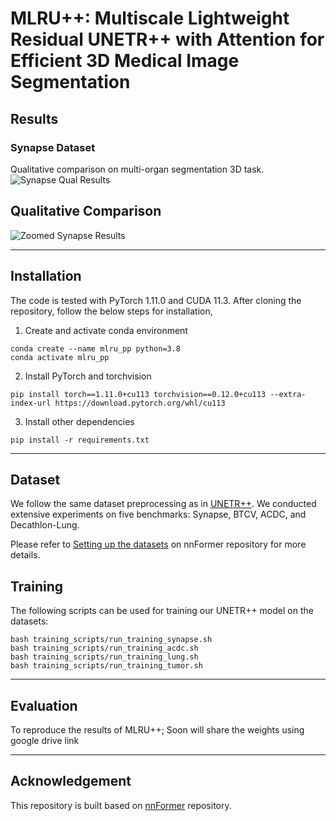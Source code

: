 # MLRU++: Multiscale Lightweight Residual UNETR++ with Attention for Efficient 3D Medical Image Segmentation




## Results
### Synapse Dataset
Qualitative comparison on multi-organ segmentation 3D task.
![Synapse Qual Results](media/MLUN++.png)

## Qualitative Comparison
![Zoomed Synapse Results](media/comp.png)





<hr />

## Installation
The code is tested with PyTorch 1.11.0 and CUDA 11.3. After cloning the repository, follow the below steps for installation,

1. Create and activate conda environment
```shell
conda create --name mlru_pp python=3.8
conda activate mlru_pp
```
2. Install PyTorch and torchvision
```shell
pip install torch==1.11.0+cu113 torchvision==0.12.0+cu113 --extra-index-url https://download.pytorch.org/whl/cu113
```
3. Install other dependencies
```shell
pip install -r requirements.txt
```
<hr />


## Dataset
We follow the same dataset preprocessing as in [UNETR++](https://github.com/Amshaker/unetr_plus_plus). We conducted extensive experiments on five benchmarks: Synapse, BTCV, ACDC, and Decathlon-Lung. 



 
Please refer to [Setting up the datasets](https://github.com/282857341/nnFormer) on nnFormer repository for more details.

## Training
The following scripts can be used for training our UNETR++ model on the datasets:
```shell
bash training_scripts/run_training_synapse.sh
bash training_scripts/run_training_acdc.sh
bash training_scripts/run_training_lung.sh
bash training_scripts/run_training_tumor.sh
```

<hr />

## Evaluation

To reproduce the results of MLRU++;
Soon will share the weights using google drive link



<hr />

## Acknowledgement
This repository is built based on [nnFormer](https://github.com/282857341/nnFormer) repository.


